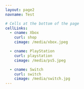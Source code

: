 ```yaml
---
layout: page2
navname: Test

# Cells at the bottom of the page
cellLinks:
  - cname: Xbox
    curl: shop
    cimage: /media/xbox.jpeg

  - cname: PlayStation
    curl: playstation
    cimage: /media/ps5.jpeg

  - cname: Switch
    curl: switch
    cimage: /media/switch.jpg
---
```


